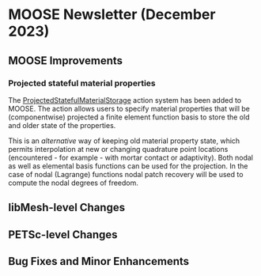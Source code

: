 # MOOSE Newsletter (December 2023)

## MOOSE Improvements

### Projected stateful material properties

The [ProjectedStatefulMaterialStorage](/ProjectedStatefulMaterialStorage/index.md)
action system has been added to MOOSE. The action allows users to specify material
properties that will be (componentwise) projected a finite element function basis
to store the old and older state of the properties.

This is an *alternative* way of keeping old material property state, which permits
interpolation at new or changing quadrature point locations (encountered - for
example - with mortar contact or adaptivity). Both nodal as well as elemental basis
functions can be used for the projection. In the case of nodal (Lagrange) functions
nodal patch recovery will be used to compute the nodal degrees of freedom.

## libMesh-level Changes

## PETSc-level Changes

## Bug Fixes and Minor Enhancements
